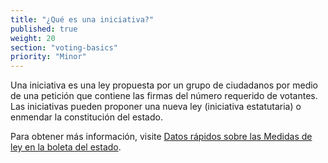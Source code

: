 ```yaml
---
title: "¿Qué es una iniciativa?"
published: true
weight: 20
section: "voting-basics"
priority: "Minor"
---
```


Una iniciativa es una ley propuesta por un grupo de ciudadanos por medio de una petición que contiene las firmas del número requerido de votantes. Las iniciativas pueden proponer una nueva ley (iniciativa estatutaria) o enmendar la constitución del estado.

Para obtener más información, visite [Datos rápidos sobre las Medidas de ley en la boleta del estado](http://www.easyvoterguide.org/wp-content/uploads/2016/03/2016-FastFacts-BallotMeasures.pdf). 
